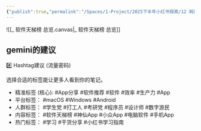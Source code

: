 ```yaml
---
{"publish":true,"permalink":"/Spaces/1-Project/2025下半年小红书探索/12 耗时15年，横跨3大平台，我从253款软件中选出的终极名单！.md","created":"2025-07-20","modified":"2025-07-20","published":"2025-07-21T12:39:52.403+08:00","cssclasses":""}
---
```



![[_ 软件天梯榜 总览.canvas|_ 软件天梯榜 总览]]

## gemini的建议

#️⃣ Hashtag建议 (流量密码)

选择合适的标签能让更多人看到你的笔记。

- 精准标签 (核心): ⁠#App分享 ⁠#软件推荐 ⁠#软件 ⁠#效率 ⁠#生产力 ⁠#App 	
- 平台标签： ⁠#macOS ⁠#Windows ⁠#Android 	
- 人群标签： ⁠#学生党 ⁠#打工人 ⁠#考研党 ⁠#程序员 ⁠#设计师 ⁠#数字游民 	
- 内容标签： ⁠#软件天梯榜 ⁠#神仙App ⁠#小众App ⁠#电脑软件 ⁠#手机App 	
- 热门标签： ⁠#学习 ⁠#干货分享 ⁠#小红书学习指南
